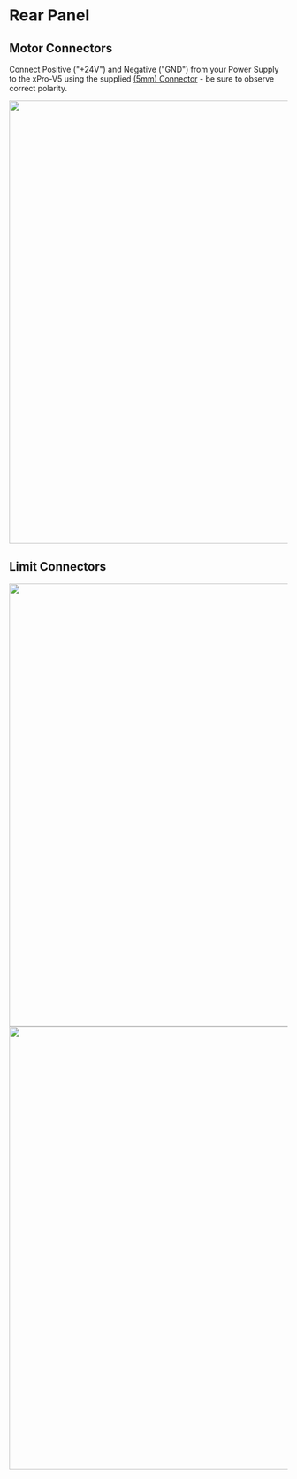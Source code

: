 # Rear Panel

## Motor Connectors

Connect Positive ("+24V") and Negative ("GND") from your Power Supply to the xPro-V5 using the supplied [(5mm) Connector](https://media.digikey.com/Photos/On%20Shore%20Technology%20Photos/OSTTJ027150.jpg) - be sure to observe correct polarity.

<img src="https://github.com/Spark-Concepts/xPro-V5/blob/main/images/Steppers.jpg" width="800">

## Limit Connectors

<img src="https://github.com/Spark-Concepts/xPro-V5/blob/main/images/Limit_Switch_Mech.jpg" width="800">

<img src="https://github.com/Spark-Concepts/xPro-V5/blob/main/images/Limit_Switch_SS.jpg" width="800">